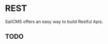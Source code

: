# REST <Badge type="tip" text="3.0.0" />

SailCMS offers an easy way to build Restful Apis.

## TODO
